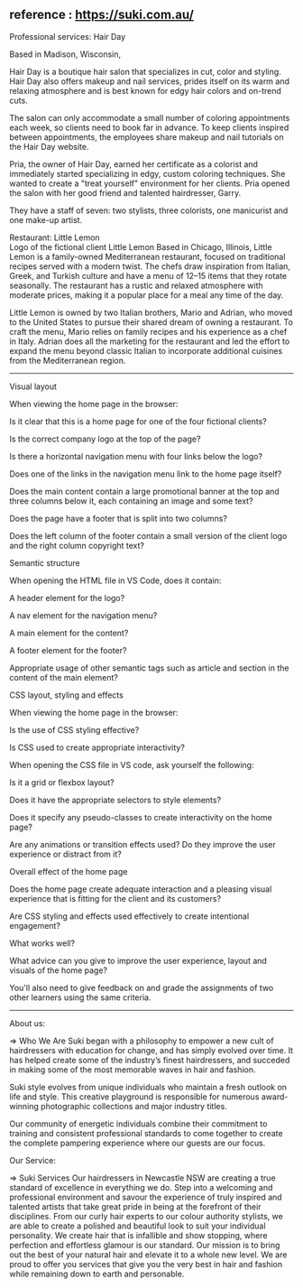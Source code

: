 reference :
https://suki.com.au/
----------------------------------------------------------------------

Professional services: Hair Day  

Based in Madison, Wisconsin, 

Hair Day is a boutique hair salon that specializes in cut, color and styling. Hair Day also offers makeup and nail services, prides itself on its warm and relaxing atmosphere and is best known for edgy hair colors and on-trend cuts. 

The salon can only accommodate a small number of coloring appointments each week, so clients need to book far in advance. To keep clients inspired between appointments, the employees share makeup and nail tutorials on the Hair Day website. 

Pria, the owner of Hair Day, earned her certificate as a colorist and immediately started specializing in edgy, custom coloring techniques. She wanted to create a "treat yourself" environment for her clients. Pria opened the salon with her good friend and talented hairdresser, Garry. 

They have a staff of seven: two stylists, three colorists, one manicurist and one make-up artist.






>>

Restaurant: Little Lemon  
Logo of the fictional client Little Lemon
Based in Chicago, Illinois, Little Lemon is a family-owned Mediterranean restaurant, focused on traditional recipes served with a modern twist. The chefs draw inspiration from Italian, Greek, and Turkish culture and have a menu of 12–15 items that they rotate seasonally. The restaurant has a rustic and relaxed atmosphere with moderate prices, making it a popular place for a meal any time of the day.

Little Lemon is owned by two Italian brothers, Mario and Adrian, who moved to the United States to pursue their shared dream of owning a restaurant. To craft the menu, Mario relies on family recipes and his experience as a chef in Italy. Adrian does all the marketing for the restaurant and led the effort to expand the menu beyond classic Italian to incorporate additional cuisines from the Mediterranean region.





----------------------------------------------------------------------


Visual layout

When viewing the home page in the browser:

Is it clear that this is a home page for one of the four fictional clients?

Is the correct company logo at the top of the page?

Is there a horizontal navigation menu with four links below the logo?

Does one of the links in the navigation menu link to the home page itself?

Does the main content contain a large promotional banner at the top and three columns below it, each containing an image and some text?

Does the page have a footer that is split into two columns?

Does the left column of the footer contain a small version of the client logo and the right column copyright text?

Semantic structure

When opening the HTML file in VS Code, does it contain:

A header element for the logo?

A nav element for the navigation menu?

A main element for the content?

A footer element for the footer?

Appropriate usage of other semantic tags such as article and section in the content of the main element?

  

CSS layout, styling and effects

When viewing the home page in the browser:

Is the use of CSS styling effective?

Is CSS used to create appropriate interactivity?

When opening the CSS file in VS code, ask yourself the following:

Is it a grid or flexbox layout?

Does it have the appropriate selectors to style elements?

Does it specify any pseudo-classes to create interactivity on the home page?

Are any animations or transition effects used? Do they improve the user experience or distract from it?

Overall effect of the home page

Does the home page create adequate interaction and a pleasing visual experience that is fitting for the client and its customers? 

Are CSS styling and effects used effectively to create intentional engagement? 

What works well? 

What advice can you give to improve the user experience, layout and visuals of the home page?

You'll also need to give feedback on and grade the assignments of two other learners using the same criteria.


---------------------------------------------------


About us:

=>
Who We Are
Suki began with a philosophy to empower a new cult of hairdressers with education for change, and has simply evolved over time. It has helped create some of the industry’s finest hairdressers, and succeded in making some of the most memorable waves in hair and fashion.

Suki style evolves from unique individuals who maintain a fresh outlook on life and style. This creative playground is responsible for numerous award-winning photographic collections and major industry titles.

Our community of energetic individuals combine their commitment to training and consistent professional standards to come together to create the complete pampering experience where our guests are our focus.



Our Service:

=>
Suki Services
Our hairdressers in Newcastle NSW are creating a true standard of excellence in everything we do. Step into a welcoming and professional environment and savour the experience of truly inspired and talented artists that take great pride in being at the forefront of their disciplines. From our curly hair experts to our colour authority stylists, we are able to create a polished and beautiful look to suit your individual personality. We create hair that is infallible and show stopping, where perfection and effortless glamour is our standard. Our mission is to bring out the best of your natural hair and elevate it to a whole new level. We are proud to offer you services that give you the very best in hair and fashion while remaining down to earth and personable.
